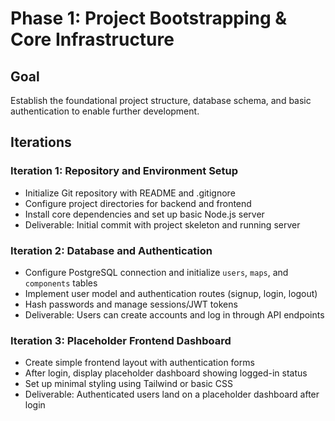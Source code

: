 # Phase 1: Project Bootstrapping & Core Infrastructure

## Goal
Establish the foundational project structure, database schema, and basic authentication to enable further development.

## Iterations

### Iteration 1: Repository and Environment Setup
- Initialize Git repository with README and .gitignore
- Configure project directories for backend and frontend
- Install core dependencies and set up basic Node.js server
- Deliverable: Initial commit with project skeleton and running server

### Iteration 2: Database and Authentication
- Configure PostgreSQL connection and initialize `users`, `maps`, and `components` tables
- Implement user model and authentication routes (signup, login, logout)
- Hash passwords and manage sessions/JWT tokens
- Deliverable: Users can create accounts and log in through API endpoints

### Iteration 3: Placeholder Frontend Dashboard
- Create simple frontend layout with authentication forms
- After login, display placeholder dashboard showing logged-in status
- Set up minimal styling using Tailwind or basic CSS
- Deliverable: Authenticated users land on a placeholder dashboard after login
